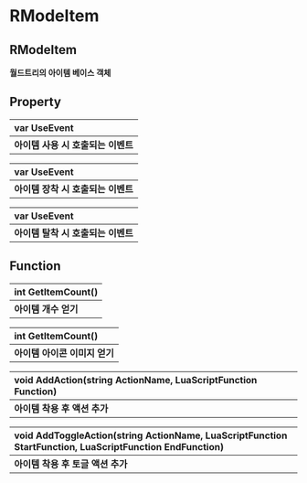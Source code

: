 # RModeItem

## **RModeItem**

**월드트리의 아이템 베이스 객체**

## **Property**

| **var UseEvent** |
| :--- |
| **아이템 사용 시 호출되는 이벤트** |

| **var UseEvent** |
| :--- |
| **아이템 장착 시 호출되는 이벤트** |

| **var UseEvent** |
| :--- |
| **아이템 탈착 시 호출되는 이벤트** |

 

## **Function**

| **int GetItemCount\(\)** |
| :--- |
| **아이템 개수 얻기** |

| **int GetItemCount\(\)** |
| :--- |
| **아이템 아이콘 이미지 얻기** |

| **void AddAction\(string ActionName, LuaScriptFunction Function\)** |
| :--- |
| **아이템 착용 후 액션 추가** |

| **void AddToggleAction\(string ActionName, LuaScriptFunction StartFunction, LuaScriptFunction EndFunction\)** |
| :--- |
| **아이템 착용 후 토글 액션 추가** |

